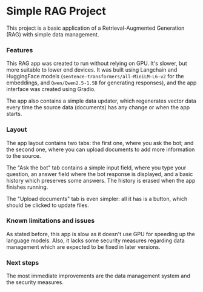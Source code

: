 # Simple RAG Project

This project is a basic application of a Retrieval-Augmented Generation (RAG) with simple data management.

### Features

This RAG app was created to run without relying on GPU. It's slower, but more suitable to lower end devices. It was built using Langchain and HuggingFace models (`sentence-transformers/all-MiniLM-L6-v2` for the embeddings, and `Qwen/Qwen2.5-1.5B` for generating responses), and the app interface was created using Gradio.

The app also contains a simple data updater, which regenerates vector data every time the source data (documents) has any change or when the app starts.

### Layout

The app layout contains two tabs: the first one, where you ask the bot; and the second one, where you can upload documents to add more information to the source.

The "Ask the bot" tab contains a simple input field, where you type your question, an answer field where the bot response is displayed, and a basic history which preserves some answers. The history is erased when the app finishes running.

<!-- insert image here -->

The "Upload documents" tab is even simpler: all it has is a button, which should be clicked to update files.

<!-- insert image here -->

### Known limitations and issues

As stated before, this app is slow as it doesn't use GPU for speeding up the language models. Also, it lacks some security measures regarding data management which are expected to be fixed in later versions.

### Next steps

The most immediate improvements are the data management system and the security measures. 
